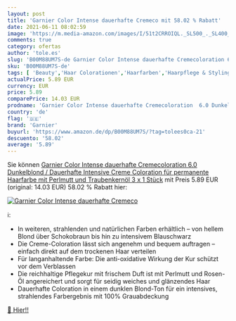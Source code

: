 ```yaml
---
layout: post
title: 'Garnier Color Intense dauerhafte Cremeco mit 58.02 % Rabatt'
date: 2021-06-11 08:02:59
image: 'https://m.media-amazon.com/images/I/51t2CRROIQL._SL500_._SL400_.jpg'
comments: true
category: ofertas
author: 'tole.es'
slug: 'B00M88UM7S-de Garnier Color Intense dauerhafte Cremecoloration 6.0...'
sku: 'B00M88UM7S-de'
tags: [ 'Beauty','Haar Colorationen','Haarfarben','Haarpflege & Styling','garnier', ]
actualPrice: 5.89 EUR
currency: EUR
price: 5.89
comparePrice: 14.03 EUR
prodname: 'Garnier Color Intense dauerhafte Cremecoloration  6.0 Dunkelblond / Dauerhafte Intensive Creme Coloration für permanente Haarfarbe  mit Perlmutt und Traubenkernöl  3 x 1 Stück'
country: 'de'
flag: '🇩🇪'
brand: 'Garnier'
buyurl: 'https://www.amazon.de/dp/B00M88UM7S/?tag=tolees0ca-21'
descuento: '58.02'
average: '5.89'
---
```


Sie können [Garnier Color Intense dauerhafte Cremecoloration  6.0 Dunkelblond / Dauerhafte Intensive Creme Coloration für permanente Haarfarbe  mit Perlmutt und Traubenkernöl  3 x 1 Stück](https://www.amazon.de/dp/B00M88UM7S/?tag=tolees0ca-21) mit Preis 5.89 EUR (original: 14.03 EUR) 58.02 % Rabatt hier:

[![Garnier Color Intense dauerhafte Cremeco](https://m.media-amazon.com/images/I/51t2CRROIQL._SL500_._SL400_.jpg)](https://www.amazon.de/dp/B00M88UM7S/?tag=tolees0ca-21)

ℹ️:

- In weiteren, strahlenden und natürlichen Farben erhältlich – von hellem Blond über Schokobraun bis hin zu intensivem Blauschwarz
- Die Creme-Coloration lässt sich angenehm und bequem auftragen – einfach direkt auf dem trockenen Haar verteilen
- Für langanhaltende Farbe: Die anti-oxidative Wirkung der Kur schützt vor dem Verblassen
- Die reichhaltige Pflegekur mit frischem Duft ist mit Perlmutt und Rosen-Öl angereichert und sorgt für seidig weiches und glänzendes Haar
- Dauerhafte Coloration in einem dunklen Blond-Ton für ein intensives, strahlendes Farbergebnis mit 100% Grauabdeckung

[🛒 Hier!!](https://www.amazon.de/dp/B00M88UM7S/?tag=tolees0ca-21)
